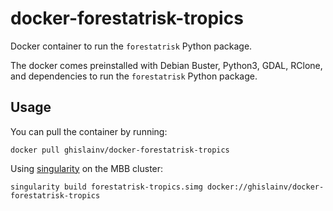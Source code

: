 # docker-forestatrisk-tropics

Docker container to run the `forestatrisk` Python package.

The docker comes preinstalled with Debian Buster, Python3, GDAL, RClone, and dependencies to run the
`forestatrisk` Python package.

## Usage

You can pull the container by running: 

```shell
docker pull ghislainv/docker-forestatrisk-tropics
```

Using [singularity](https://sylabs.io/guides/2.6/user-guide/build_a_container.html#downloading-a-existing-container-from-docker-hub) on the MBB cluster:

```shell
singularity build forestatrisk-tropics.simg docker://ghislainv/docker-forestatrisk-tropics
```
